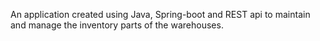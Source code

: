 An application created using Java, Spring-boot and REST api to maintain and manage the inventory parts of the warehouses.
